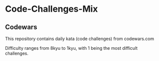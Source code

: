 # Code-Challenges-Mix

## Codewars
This repository contains daily kata (code challenges) from codewars.com 

Difficulty ranges from 8kyu to 1kyu, with 1 being the most difficult challenges.